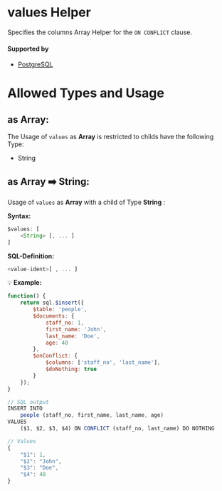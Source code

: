 # values Helper
Specifies the columns Array Helper for the `ON CONFLICT` clause.

#### Supported by
- [PostgreSQL](https://www.postgresql.org/docs/9.5/static/sql-insert.html#SQL-ON-CONFLICT)

# Allowed Types and Usage

## as Array:

The Usage of `values` as **Array** is restricted to childs have the following Type:

- String

## as Array :arrow_right: String:

Usage of `values` as **Array** with a child of Type **String** :

**Syntax:**

```javascript
$values: [
    <String> [, ... ]
]
```

**SQL-Definition:**
```javascript
<value-ident>[ , ... ]
```

:bulb: **Example:**
```javascript
function() {
    return sql.$insert({
        $table: 'people',
        $documents: {
            staff_no: 1,
            first_name: 'John',
            last_name: 'Doe',
            age: 40
        },
        $onConflict: {
            $columns: ['staff_no', 'last_name'],
            $doNothing: true
        }
    });
}

// SQL output
INSERT INTO
    people (staff_no, first_name, last_name, age)
VALUES
    ($1, $2, $3, $4) ON CONFLICT (staff_no, last_name) DO NOTHING

// Values
{
    "$1": 1,
    "$2": "John",
    "$3": "Doe",
    "$4": 40
}
```

